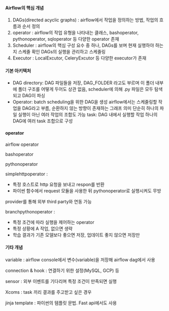 #### Airflow의 핵심 개념

1. DAGs(directed acyclic graphs) : airflow에서 작업을 정의하는 방법, 작업의 흐름과 순서 정의
2. operator : airflow의 작업 유형을 나타내는 클래스, bashoperator, pythonoperator, sqloperator 등 다양한 operator 존재
3.  Scheduler : airflow의 핵심 구성 요수 중 하나, DAGs를 보며 현재 실행하야 하는지 스케줄 확인
DAGs의 실행을 관리하고 스케줄링
4. Executor : LocalExcutor, CeleryExcutor 등 다양한 executor가 존재

#### 기본 아키텍처

- DAG directory: DAG 파일들을 저장, DAG_FOLDER 라고도 부르며 이 폴더 내부에 폴더 구조를 어떻게 두어도 상관 없음, scheduler에 의해 .py 파일은 모두 탐색되고 DAG이 파싱
- Operator: batch scheduling을 위한  DAG을 생성 airflow에서는 스케줄링할 작업을 DAG라고 부름, 순환하지 않는 방향이 존재하는 그래프 의미
단순히 하나의 파일 실행이 아닌 여러 작업의 조합도 가능
task: DAG 내에서 실행할 작업 하나의 DAG에 여러 task 조합으로 구성


#### operator
airflow operator

bashoperator

pythonoperator

simplehttpoperator :

- 특정 호스트로 http 요청을 보내고 respon를 반환
- 파이썬 함수에서 request 모듈을 사용한 뒤 pythonoperator로 실행시켜도 무방

provider를 통해 외부 third party와 연동 가능

branchpythonoperator : 

- 특정 조건에 따라 실행을 제어하는 operator
- 특정 상황에 A 작업, 없으면 생략
- 학습 결과가 기존 모델보다 좋으면 저장, 업데이트 좋지 않으면 저장만

#### 기타 개념

variable : airflow console에서 변수(variable)을 저장해 airflow dag에서 사용

connection & hook : 연결하기 위한 설정(MySQL, GCP) 등

sensor : 외부 이벤트를 기다리며 특정 조건이 만족되면 실행

Xcoms : task 끼리 결과를 주고받고 싶은 경우

jinja template : 파이썬의 템플릿 문법. Fast api에서도 사용
